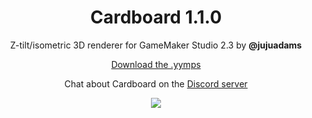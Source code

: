 <h1 align="center">Cardboard 1.1.0</h1>

<p align="center">Z-tilt/isometric 3D renderer for GameMaker Studio 2.3 by <b>@jujuadams</b></p>

<p align="center"><a href="https://github.com/JujuAdams/Cardboard/releases/">Download the .yymps</a></p>

<p align="center">Chat about Cardboard on the <a href="https://discord.gg/8krYCqr">Discord server</a></p>

<p align="center"><img src="./images/example.gif"></p>

